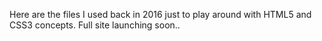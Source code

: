 Here are the files I used back in 2016 just to play around with HTML5 and CSS3 concepts. Full site launching soon..
